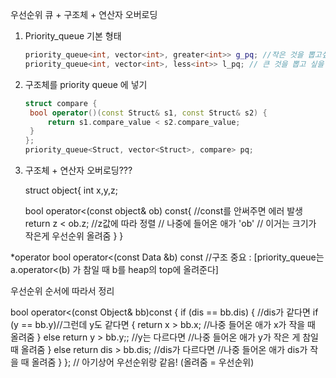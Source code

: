 우선순위 큐 + 구조체 + 연산자 오버로딩

1. Priority_queue 기본 형태

   ```c++
   priority_queue<int, vector<int>, greater<int>> g_pq; //작은 것을 뽑고싶을때
   priority_queue<int, vector<int>, less<int>> l_pq; // 큰 것을 뽑고 싶을 때
   ```

2. 구조체를 priority queue 에 넣기

   ```c++
   struct compare {
   	bool operator()(const Struct& s1, const Struct& s2) {
   		return s1.compare_value < s2.compare_value;
   	}
   };
   priority_queue<Struct, vector<Struct>, compare> pq;
   ```

3. 구조체 + 연산자 오버로딩???

   struct object{
   	int x,y,z;
   	
   	bool operator<(const object& ob) const{ //const를 안써주면 에러 발생
   		return z < ob.z; //z값에 따라 정렬
   		// 나중에 들어온 애가 'ob'
   		// 이거는 크기가 작은게 우선순위 올려줌
   	}
   }
  
*operator
bool operator<(const Data &b) const //구조
 중요 : [priority_queue는 a.operator<(b) 가 참일 때 b를 heap의 top에 올려준다]

우선순위 순서에 따라서 정리

bool operator<(const Object& bb)const {
		if (dis == bb.dis) { //dis가 같다면
			if (y == bb.y)//그런데 y도 같다면
			{
				return x > bb.x; //나중 들어온 애가 x가 작을 때 올려줌
			}
			else return y > bb.y;; //y는 다르다면
			//나중 들어온 애가 y가 작은 게 참일 때 올려줌
		}
		else return dis > bb.dis; //dis가 다르다면
		//나중 들어온 애가 dis가 작을 때 올려줌
	}
}; // 아기상어 우선순위랑 같음! (올려줌 = 우선순위)
